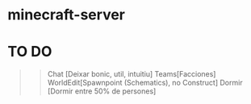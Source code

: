 # minecraft-server

# TO DO

>> Chat [Deixar bonic, util, intuitiu]
>> Teams[Facciones]
>> WorldEdit[Spawnpoint (Schematics), no Construct]
>> Dormir [Dormir entre 50% de persones]
